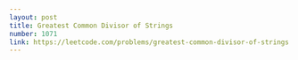 ```yaml
---
layout: post
title: Greatest Common Divisor of Strings
number: 1071
link: https://leetcode.com/problems/greatest-common-divisor-of-strings
---
```

